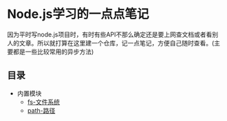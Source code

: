 # Node.js学习的一点点笔记
因为平时写node.js项目时，有时有些API不那么确定还是要上网查文档或者看别人的文章。所以就打算在这里建一个仓库，记一点笔记，方便自己随时查看。(主要都是一些比较常用的异步方法)
## 目录
* 内置模块
  * [fs-文件系统](内置模块/fs.md)
  * [path-路径](内置模块/path.md)